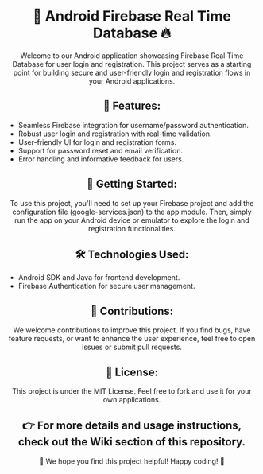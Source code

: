 <h1 align="center">📱 Android Firebase Real Time Database 🔥</h1>

<p align="center">Welcome to our Android application showcasing Firebase Real Time Database for user login and registration. This project serves as a starting point for building secure and user-friendly login and registration flows in your Android applications.</p>

<h2 align="center">🔑 Features:</h2>

<ul>
  <li>Seamless Firebase integration for username/password authentication.</li>
  <li>Robust user login and registration with real-time validation.</li>
  <li>User-friendly UI for login and registration forms.</li>
  <li>Support for password reset and email verification.</li>
  <li>Error handling and informative feedback for users.</li>
</ul>

<h2 align="center">🚀 Getting Started:</h2>

<p align="center">To use this project, you'll need to set up your Firebase project and add the configuration file (google-services.json) to the app module. Then, simply run the app on your Android device or emulator to explore the login and registration functionalities.</p>

<h2 align="center">🛠️ Technologies Used:</h2>

<ul>
  <li>Android SDK and Java for frontend development.</li>
  <li>Firebase Authentication for secure user management.</li>
</ul>

<h2 align="center">🙏 Contributions:</h2>

<p align="center">We welcome contributions to improve this project. If you find bugs, have feature requests, or want to enhance the user experience, feel free to open issues or submit pull requests.</p>

<h2 align="center">📝 License:</h2>

<p align="center">This project is under the MIT License. Feel free to fork and use it for your own applications.</p>

<h2 align="center">👉 For more details and usage instructions, check out the Wiki section of this repository.</h2>


<p align="center">🌟 We hope you find this project helpful! Happy coding! 🚀</p>
